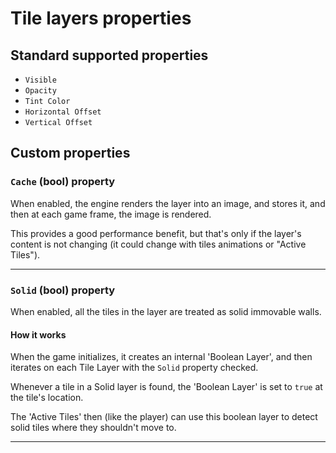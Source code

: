 
# Tile layers properties

## Standard supported properties

- `Visible`
- `Opacity`
- `Tint Color`
- `Horizontal Offset`
- `Vertical Offset`

## Custom properties

### __`Cache` (bool) property__

When enabled, the engine renders the layer into an image,
and stores it, and then at each game frame, the image is rendered.

This provides a good performance benefit, but that's only if the layer's content is not changing (it could change with tiles animations or "Active Tiles").

---

### __`Solid` (bool) property__

When enabled, all the tiles in the layer are treated as solid immovable walls.

#### **How it works**

When the game initializes, it creates an internal 'Boolean Layer', and then iterates on each Tile Layer with the `Solid` property checked.

Whenever a tile in a Solid layer is found, the 'Boolean Layer' is set to `true` at the tile's location.

The 'Active Tiles' then (like the player) can use this boolean layer to detect solid tiles where they shouldn't move to.

---

